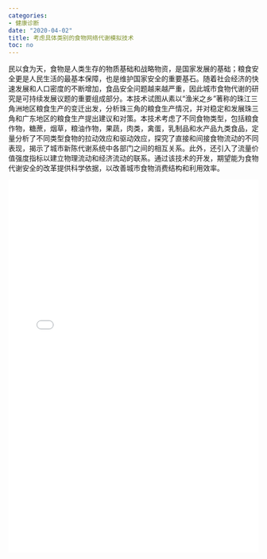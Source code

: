 ```yaml
---
categories:
- 健康诊断
date: "2020-04-02"
title: 考虑具体类别的食物网络代谢模拟技术
toc: no
---
```


民以食为天，食物是人类生存的物质基础和战略物资，是国家发展的基础；粮食安全更是人民生活的最基本保障，也是维护国家安全的重要基石。随着社会经济的快速发展和人口密度的不断增加，食品安全问题越来越严重，因此城市食物代谢的研究是可持续发展议题的重要组成部分。本技术试图从素以“渔米之乡”著称的珠江三角洲地区粮食生产的变迁出发，分析珠三角的粮食生产情况，并对稳定和发展珠三角和广东地区的粮食生产提出建议和对策。本技术考虑了不同食物类型，包括粮食作物，糖蔗，烟草，粮油作物，果蔬，肉类，禽蛋，乳制品和水产品九类食品，定量分析了不同类型食物的拉动效应和驱动效应，探究了直接和间接食物流动的不同表现，揭示了城市新陈代谢系统中各部门之间的相互关系。此外，还引入了流量价值强度指标以建立物理流动和经济流动的联系。通过该技术的开发，期望能为食物代谢安全的改革提供科学依据，以改善城市食物消费结构和利用效率。

<embed src="/post/diagnose/2.2.4考虑具体类别的食物网络代谢模拟技术开发.pdf#toolbar=0" type="application/pdf" width="100%" height=750>

